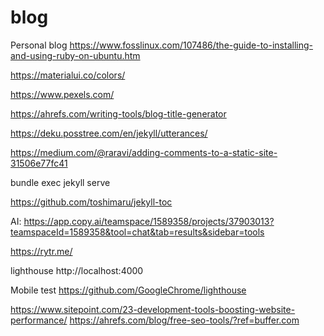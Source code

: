 # blog
Personal blog
https://www.fosslinux.com/107486/the-guide-to-installing-and-using-ruby-on-ubuntu.htm

https://materialui.co/colors/

https://www.pexels.com/

https://ahrefs.com/writing-tools/blog-title-generator

https://deku.posstree.com/en/jekyll/utterances/

https://medium.com/@raravi/adding-comments-to-a-static-site-31506e77fc41


bundle exec jekyll serve

https://github.com/toshimaru/jekyll-toc

AI: 
https://app.copy.ai/teamspace/1589358/projects/37903013?teamspaceId=1589358&tool=chat&tab=results&sidebar=tools

https://rytr.me/ 


 lighthouse http://localhost:4000


Mobile test
https://github.com/GoogleChrome/lighthouse

https://www.sitepoint.com/23-development-tools-boosting-website-performance/
https://ahrefs.com/blog/free-seo-tools/?ref=buffer.com